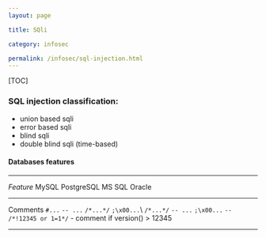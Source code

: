 ```yaml
---
layout: page

title: SQli

category: infosec

permalink: /infosec/sql-injection.html
---
```


<article class="markdown-body" markdown="1">

[TOC]

### SQL injection classification:

- union based sqli
- error based sqli
- blind sqli
- double blind sqli (time-based)


#### Databases features

-------------- --------------------------------------------------------- ------------------- ------------------------------- ------------------
_Feature_       MySQL                                                     PostgreSQL          MS SQL                          Oracle
---             ---                                                       ---                 ---                             ---
Comments        `#...` `-- ...` `/*...*/` `;\x00...`\                                         `/*...*/` `-- ...` `;\x00...`   `--` 
                `/*!12345 or 1=1*/` - comment if version() > 12345
-------------- --------------------------------------------------------- ------------------- ------------------------------- ------------------

</article>
